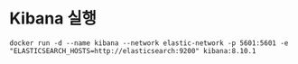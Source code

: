 # Kibana 실행
`docker run -d --name kibana --network elastic-network -p 5601:5601 -e "ELASTICSEARCH_HOSTS=http://elasticsearch:9200" kibana:8.10.1`
